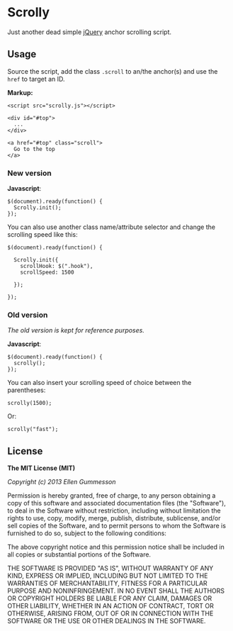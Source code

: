 # Scrolly

Just another dead simple [jQuery](http://jquery.com/ "jQuery") anchor scrolling script.  

## Usage

Source the script, add the class `.scroll` to an/the anchor(s) and use the `href` to target an ID.

**Markup:**

    <script src="scrolly.js"></script>

    <div id="#top">
      ...
    </div>

    <a href="#top" class="scroll">
      Go to the top
    </a>

### New version

**Javascript**:

    $(document).ready(function() {
      Scrolly.init();
    });

You can also use another class name/attribute selector and change the scrolling speed like this:

    $(document).ready(function() {

      Scrolly.init({
        scrollHook: $(".hook"),
        scrollSpeed: 1500

      });

    });

### Old version

*The old version is kept for reference purposes.*

**Javascript**:

    $(document).ready(function() {
      scrolly();
    });

You can also insert your scrolling speed of choice between the parentheses:

    scrolly(1500);

Or:

    scrolly("fast");

## License

**The MIT License (MIT)**

*Copyright (c) 2013 Ellen Gummesson*

Permission is hereby granted, free of charge, to any person obtaining a copy of this software and associated documentation files (the "Software"), to deal in the Software without restriction, including without limitation the rights to use, copy, modify, merge, publish, distribute, sublicense, and/or sell copies of the Software, and to permit persons to whom the Software is furnished to do so, subject to the following conditions:

The above copyright notice and this permission notice shall be included in all copies or substantial portions of the Software.

THE SOFTWARE IS PROVIDED "AS IS", WITHOUT WARRANTY OF ANY KIND, EXPRESS OR IMPLIED, INCLUDING BUT NOT LIMITED TO THE WARRANTIES OF MERCHANTABILITY, FITNESS FOR A PARTICULAR PURPOSE AND NONINFRINGEMENT. IN NO EVENT SHALL THE AUTHORS OR COPYRIGHT HOLDERS BE LIABLE FOR ANY CLAIM, DAMAGES OR OTHER LIABILITY, WHETHER IN AN ACTION OF CONTRACT, TORT OR OTHERWISE, ARISING FROM, OUT OF OR IN CONNECTION WITH THE SOFTWARE OR THE USE OR OTHER DEALINGS IN THE SOFTWARE.
